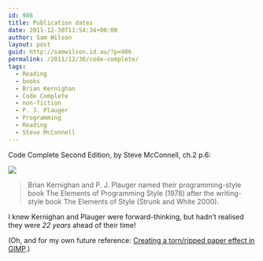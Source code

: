 ```yaml
---
id: 986
title: Publication dates
date: 2011-12-30T11:54:34+00:00
author: Sam Wilson
layout: post
guid: http://samwilson.id.au/?p=986
permalink: /2011/12/30/code-complete/
tags:
  - Reading
  - books
  - Brian Kernighan
  - Code Complete
  - non-fiction
  - P. J. Plauger
  - Programming
  - Reading
  - Steve McConnell
---
```


Code Complete Second Edition, by Steve McConnell, ch.2 p.6:

![](/2011/1230_code-complete.png)

> Brian Kernighan and P. J. Plauger named their programming-style book The Elements of Programming Style (1978) after the writing-style book The Elements of Style (Strunk and White 2000).

I knew Kernighan and Plauger were forward-thinking, but hadn’t realised they were _22 years_ ahead of their time!

(Oh, and for my own future reference:
[Creating a torn/ripped paper effect in GIMP](http://adaptablegimp.org/w/TaskSet:Torn_paper_/_ripped_paper_effect).)
